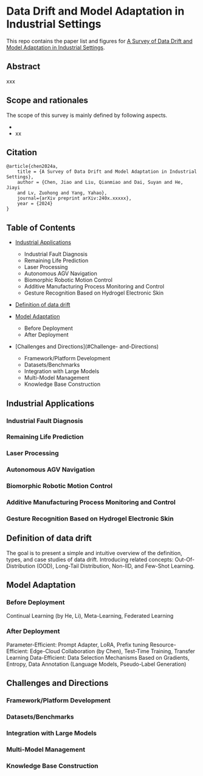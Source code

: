 # Data Drift and Model Adaptation in Industrial Settings
This repo contains the paper list and figures for [A Survey of Data Drift and Model Adaptation in Industrial Settings]().

## Abstract

xxx

## Scope and rationales

The scope of this survey is mainly defined by following aspects.

- 
- xx

## Citation

```
@article{chen2024a,
    title = {A Survey of Data Drift and Model Adaptation in Industrial Settings},
    author = {Chen, Jiao and Liu, Qianmiao and Dai, Suyan and He, Jiayi
    and Lv, Zuohong and Yang, Yahao},
    journal={arXiv preprint arXiv:240x.xxxxx},
    year = {2024}
}
```

## Table of Contents

- [Industrial Applications](#Industrial-Applications)
  - Industrial Fault Diagnosis
  - Remaining Life Prediction
  - Laser Processing
  - Autonomous AGV Navigation
  - Biomorphic Robotic Motion Control
  - Additive Manufacturing Process Monitoring and Control
  - Gesture Recognition Based on Hydrogel Electronic Skin 

- [Definition of data drift](#Definition-of-data-drift)
- [Model Adaptation](#Model-Adaptation)
  - Before Deployment
  - After Deployment
- [Challenges and Directions](#Challenge- and-Directions)
  - Framework/Platform Development
  - Datasets/Benchmarks
  - Integration with Large Models
  - Multi-Model Management
  - Knowledge Base Construction

## Industrial Applications
###  Industrial Fault Diagnosis
### Remaining Life Prediction
### Laser Processing
### Autonomous AGV Navigation
### Biomorphic Robotic Motion Control
### Additive Manufacturing Process Monitoring and Control
###  Gesture Recognition Based on Hydrogel Electronic Skin 

## Definition of data drift
The goal is to present a simple and intuitive overview of the definition, types, and case studies of data drift. Introducing related concepts: Out-Of-Distribution (OOD), Long-Tail Distribution, Non-IID, and Few-Shot Learning.

## Model Adaptation
### Before Deployment
Continual Learning (by He, Li), Meta-Learning, Federated Learning
### After Deployment
Parameter-Efficient: Prompt Adapter, LoRA, Prefix tuning
Resource-Efficient: Edge-Cloud Collaboration (by Chen), Test-Time Training, Transfer Learning
Data-Efficient: Data Selection Mechanisms Based on Gradients, Entropy, Data Annotation (Language Models, Pseudo-Label Generation)

## Challenges and Directions
### Framework/Platform Development
### Datasets/Benchmarks
### Integration with Large Models
### Multi-Model Management
### Knowledge Base Construction